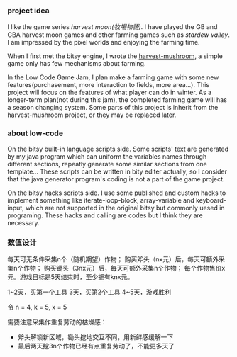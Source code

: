### project idea

I like the game series *harvest moon(牧場物語)*. I have played the GB and GBA harvest moon games and other farming games such as *stardew valley*. I am impressed by the pixel worlds and enjoying the farming time. 

When I first met the bitsy engine, I wrote the [harvest-mushroom](https://hundun.itch.io/harvest-mushroom), a simple game only has few mechanisms about farming. 

In the Low Code Game Jam, I plan make a farming game with some new features(purchasement, more interaction to fields, more area...). This project will focus on the features of what player can do in winter. As a longer-term plan(not during this jam), the completed farming game will has a season changing system. Some parts of this project is inherit from the harvest-mushroom project, or they may be replaced later.

### about low-code

On the bitsy built-in language scripts side. Some scripts' text are generated by my java program which can uniform the variables names through different sections, repeatly generate some similar sections from one template... These scripts can be written in bity editer actually, so I consider that the java generator program's coding is not a part of the game project.

On the bitsy hacks scripts side. I use some published and custom hacks to implement something like iterate-loop-block, array-variable and keyboard-input, which are not supported in the original bitsy but commonly uesed in programing. These hacks and calling are codes but I think they are necessary.

### 数值设计

每天可无条件采集n个（随机期望）作物；
购买斧头（nx元）后，每天可额外采集n个作物；
购买锄头（3nx元）后，每天可额外采集n个作物；
每个作物售价x元。游戏目标是5天结束时，至少拥有knx元。

1~2天，买第一个工具
3天，买第2个工具
4~5天，游戏胜利

令 n = 4, k = 5, x = 5

需要注意采集作重复劳动的枯燥感：
- 斧头解锁新区域，锄头挖地交互不同，用新鲜感缓解一下
- 最后两天挖3n个作物已经有点重复劳动了，不能更多天了
